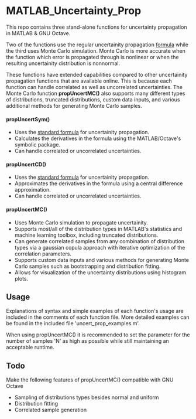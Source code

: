 # MATLAB_Uncertainty_Prop
This repo contains three stand-alone functions for uncertainty propagation in MATLAB & GNU Octave. 

Two of the functions use the regular uncertainity propagation [formula](https://en.wikipedia.org/wiki/Propagation_of_uncertainty#Non-linear_combinations) while the
third uses Monte Carlo simulation. Monte Carlo is more accurate when the function which error is propagated through is nonlinear or when the resulting uncertainity distribution is nonnormal.

These functions have extended capabilities compared to other uncertainity propagation functions that are available online. This is because each function can handle correlated as well as uncorrelated uncertainties. The Monte Carlo function **propUncertMC()** also supports many different types of distributions, truncated distributions, custom data inputs, and various additional methods for generating Monte Carlo samples.

#### propUncertSym()
* Uses the [standard formula](https://en.wikipedia.org/wiki/Propagation_of_uncertainty#Non-linear_combinations) for uncertainity propagation.
* Calculates the derivatives in the formula using the MATLAB/Octave's symbolic package.
* Can handle correlated or uncorrelated uncertainties.

#### propUncertCD()
* Uses the [standard formula](https://en.wikipedia.org/wiki/Propagation_of_uncertainty#Non-linear_combinations) for uncertainity propagation.
* Approximates the derivatives in the formula using a central difference approximation.
* Can handle correlated or uncorrelated uncertainties.

#### propUncertMC()
* Uses Monte Carlo simulation to propagate uncertainity.
* Supports most/all of the distribution types in MATLAB's statistics and machine learning toolbox, including truncated distributions.
* Can generate correlated samples from any combination of distribution types via a gaussian copula approach with iterative optimization of the correlation parameters.
* Supports custom data inputs and various methods for generating Monte Carlo samples such as bootstrapping and distribution fitting.
* Allows for visualization of the uncertainty distributions using histogram plots.

## Usage 
Explanations of syntax and simple examples of each function's usage are included in the comments of each function file. More detailed examples can be found in the included file 'uncert_prop_examples.m'.

When using propUncertMC() it is recommended to set the parameter for the number of samples 'N' as high as possible while still maintaining an acceptable runtime.

## Todo
Make the following features of propUncertMC() compatible with GNU Octave
* Sampling of distributions types besides normal and uniform
* Distribution fitting 
* Correlated sample generation 
